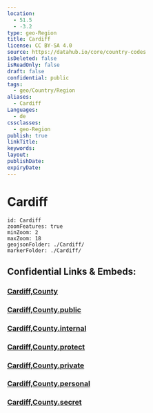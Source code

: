 ```yaml
---
location:
  - 51.5
  - -3.2
type: geo-Region
title: Cardiff
license: CC BY-SA 4.0
source: https://datahub.io/core/country-codes
isDeleted: false
isReadOnly: false
draft: false
confidential: public
tags:
  - geo/Country/Region
aliases:
  - Cardiff
Languages:
  - de
cssclasses:
  - geo-Region
publish: true
linkTitle:
keywords:
layout:
publishDate:
expiryDate:
---
```


# Cardiff

```leaflet
id: Cardiff
zoomFeatures: true 
minZoom: 2 
maxZoom: 18
geojsonFolder: ./Cardiff/
markerFolder: ./Cardiff/
```


## Confidential Links & Embeds: 

### [Cardiff,County](/_Standards/Earth/Continent/Europe/Europe~North/UK/Wales/counties~Wales/Cardiff,County.md) 

### [Cardiff,County.public](/_public/Earth/Continent/Europe/Europe~North/UK/Wales/counties~Wales/Cardiff,County.public.md) 

### [Cardiff,County.internal](/_internal/Earth/Continent/Europe/Europe~North/UK/Wales/counties~Wales/Cardiff,County.internal.md) 

### [Cardiff,County.protect](/_protect/Earth/Continent/Europe/Europe~North/UK/Wales/counties~Wales/Cardiff,County.protect.md) 

### [Cardiff,County.private](/_private/Earth/Continent/Europe/Europe~North/UK/Wales/counties~Wales/Cardiff,County.private.md) 

### [Cardiff,County.personal](/_personal/Earth/Continent/Europe/Europe~North/UK/Wales/counties~Wales/Cardiff,County.personal.md) 

### [Cardiff,County.secret](/_secret/Earth/Continent/Europe/Europe~North/UK/Wales/counties~Wales/Cardiff,County.secret.md)

